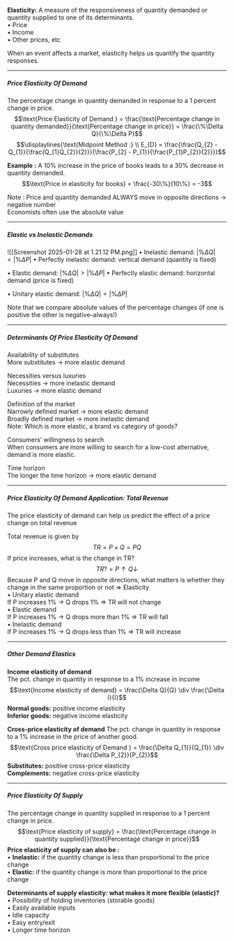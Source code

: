 **Elasticity:**
	A measure of the responsiveness of quantity demanded or quantity supplied to one of its determinants.  
		• Price  
		• Income  
		• Other prices, etc

When an event affects a market, elasticity helps us quantify the quantity responses.


---
##### Price Elasticity Of Demand

The percentage change in quantity demanded in response to a 1 percent change in price.
$$\text{Price Elasticity of Demand } = \frac{\text{Percentage change in quantity demanded}}{\text{Percentage change in price}} = \frac{\%\Delta Q}{\%\Delta P}$$
$$\displaylines{\text{Midpoint Method :} \\
E_{D} = \frac{\frac{Q_{2} - Q_{1}}{\frac{Q_{1}Q_{2}}{2}}}{\frac{P_{2} - P_{1}}{\frac{P_{1}P_{2}}{2}}}}$$


**Example :** 
A 10% increase in the price of books leads to a 30% decrease in quantity demanded.
$$\text{Price in elasticity for books} = \frac{-30\%}{10\%} = -3$$

Note : 
	Price and quantity demanded ALWAYS move in opposite directions → negative number  
	Economists often use the absolute value


---
##### Elastic vs Inelastic Demands

![[Screenshot 2025-01-28 at 1.21.12 PM.png]]
• Inelastic demand: $|\%\Delta Q| < |\%\Delta P|$
	• Perfectly inelastic demand: vertical demand (quantity is fixed)  

• Elastic demand: $|\%\Delta Q| > |\%\Delta P|$
	• Perfectly elastic demand: horizontal demand (price is fixed)  

• Unitary elastic demand: $|\%\Delta Q| = |\%\Delta P|$

Note that we compare absolute values of the percentage changes (if one is  
positive the other is negative–always!)


---
##### Determinants Of Price Elasticity Of Demand

Availability of substitutes  
	More substitutes → more elastic demand  
	
Necessities versus luxuries  
	Necessities → more inelastic demand  
	Luxuries → more elastic demand  

Definition of the market  
	Narrowly defined market → more elastic demand  
	Broadly defined market → more inelastic demand  
	Note: Which is more elastic, a brand vs category of goods?  

Consumers’ willingness to search  
	When consumers are more willing to search for a low-cost alternative, demand is more elastic.
 
Time horizon  
	The longer the time horizon → more elastic demand


---
##### Price Elasticity Of Demand Application: Total Revenue

The price elasticity of demand can help us predict the effect of a price change on total revenue  

Total revenue is given by  $$TR = P \times Q = PQ$$
If price increases, what is the change in TR?  $$TR? = P ↑ Q ↓$$
	Because P and Q move in opposite directions, what matters is whether they change in the same proportion or not ⇒ Elasticity  
		• Unitary elastic demand  
			If P increases 1% → Q drops 1% ⇒ TR will not change  
		• Elastic demand  
			If P increases 1% → Q drops more than 1% ⇒ TR will fall  
		• Inelastic demand  
			If P increases 1% → Q drops less than 1% ⇒ TR will increase


---
##### Other Demand Elastics

**Income elasticity of demand**  
	The pct. change in quantity in response to a 1% increase in income $$\text{Income elasticity of demand} = \frac{\Delta Q}{Q} \div \frac{\Delta I}{I}$$
	**Normal goods:** positive income elasticity  
	**Inferior goods:** negative income elasticity


**Cross-price elasticity of demand**
The pct. change in quantity in response to a 1% increase in the price of another good. $$\text{Cross price elasticity of Demand } = \frac{\Delta Q_{1}}{Q_{1}} \div \frac{\Delta P_{2}}{P_{2}}$$
	**Substitutes:** positive cross-price elasticity  
	**Complements:** negative cross-price elasticity



---
##### Price Elasticity Of Supply

The percentage change in quantity supplied in response to a 1 percent change in price. $$\text{Price elasticity of supply} = \frac{\text{Percentage change in quantity supplied}}{\text{Percentage change in price}}$$
**Price elasticity of supply can also be :**  
	• **Inelastic:** if the quantity change is less than proportional to the price change  
	• **Elastic:** if the quantity change is more than proportional to the price change  

**Determinants of supply elasticity: what makes it more flexible (elastic)?**  
	• Possibility of holding inventories (storable goods)  
	• Easily available inputs  
	• Idle capacity  
	• Easy entry/exit  
	• Longer time horizon
